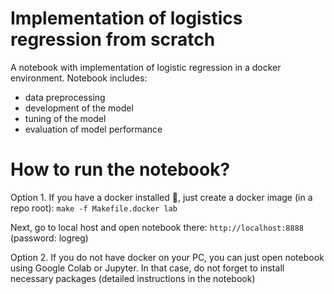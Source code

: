# Implementation of logistics regression from scratch
A notebook with implementation of logistic regression in a docker environment. Notebook includes:

* data preprocessing
* development of the model
* tuning of the model
* evaluation of model performance

# How to run the notebook?

Option 1. If you have a docker installed :whale:, just create a docker image (in a repo root): `make -f Makefile.docker lab`

Next, go to local host and open notebook there: `http://localhost:8888` (password: logreg) 

Option 2. If you do not have docker on your PC, you can just open notebook using Google Colab or Jupyter. In that case, do not forget to install necessary packages (detailed instructions in the notebook)
